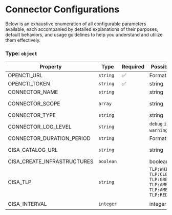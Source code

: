 # Connector Configurations

Below is an exhaustive enumeration of all configurable parameters available, each accompanied by detailed explanations of their purposes, default behaviors, and usage guidelines to help you understand and utilize them effectively.

### Type: `object`

| Property | Type | Required | Possible values | Deprecated | Default | Description |
| -------- | ---- | -------- | --------------- | ---------- | ------- | ----------- |
| OPENCTI_URL | `string` | ✅ | Format: [`uri`](https://json-schema.org/understanding-json-schema/reference/string#built-in-formats) |  |  | The OpenCTI platform URL. |
| OPENCTI_TOKEN | `string` | ✅ | string |  |  | The token of the user who represents the connector in the OpenCTI platform. |
| CONNECTOR_NAME | `string` |  | string |  | `"CISA Known Exploited Vulnerabilities"` | Name of the connector. |
| CONNECTOR_SCOPE | `array` |  | string |  | `["cisa"]` | The scope or type of data the connector is importing, either a MIME type or Stix Object (for information only). |
| CONNECTOR_TYPE | `string` |  | string |  | `"EXTERNAL_IMPORT"` | Should always be set to EXTERNAL_IMPORT for this connector. |
| CONNECTOR_LOG_LEVEL | `string` |  | `debug` `info` `warn` `warning` `error` |  | `"error"` | Determines the verbosity of the logs. |
| CONNECTOR_DURATION_PERIOD | `string` |  | Format: [`duration`](https://json-schema.org/understanding-json-schema/reference/string#built-in-formats) |  | `"P2D"` | Duration between two scheduled runs of the connector (ISO 8601 format). |
| CISA_CATALOG_URL | `string` |  | string |  | `"https://www.cisa.gov/sites/default/files/feeds/known_exploited_vulnerabilities.json"` | The URL that hosts the KEV Catalog https://www.cisa.gov/sites/default/files/feeds/known_exploited_vulnerabilities.json. |
| CISA_CREATE_INFRASTRUCTURES | `boolean` |  | boolean |  | `true` | Allows you to create or not create an infrastructure in OpenCTI. |
| CISA_TLP | `string` |  | `TLP:WHITE` `TLP:CLEAR` `TLP:GREEN` `TLP:AMBER` `TLP:AMBER+STRICT` `TLP:RED` |  | `"TLP:CLEAR"` | Traffic Light Protocol (TLP) level to apply on objects imported into OpenCTI. Possible values: TLP:CLEAR, TLP:GREEN, TLP:AMBER, TLP:AMBER+STRICT, TLP:RED. |
| CISA_INTERVAL | `integer` |  | integer | ⛔️ | `7` | [DEPRECATED] Interval in days between two scheduled runs of the connector. |
